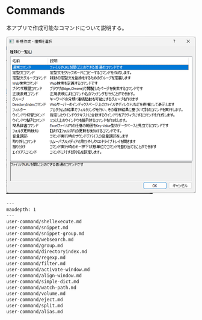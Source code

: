 # Commands

本アプリで作成可能なコマンドについて説明する。

![](image/commandtype.png)

```{toctree}
---
maxdepth: 1
---
user-command/shellexecute.md
user-command/snippet.md
user-command/snippet-group.md
user-command/websearch.md
user-command/group.md
user-command/directoryindex.md
user-command/regexp.md
user-command/filter.md
user-command/activate-window.md
user-command/align-window.md
user-command/simple-dict.md
user-command/watch-path.md
user-command/volume.md
user-command/eject.md
user-command/split.md
user-command/alias.md
```

